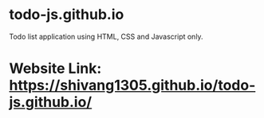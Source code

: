 # todo-js.github.io
Todo list application using HTML, CSS and Javascript only.

# Website Link: https://shivang1305.github.io/todo-js.github.io/
